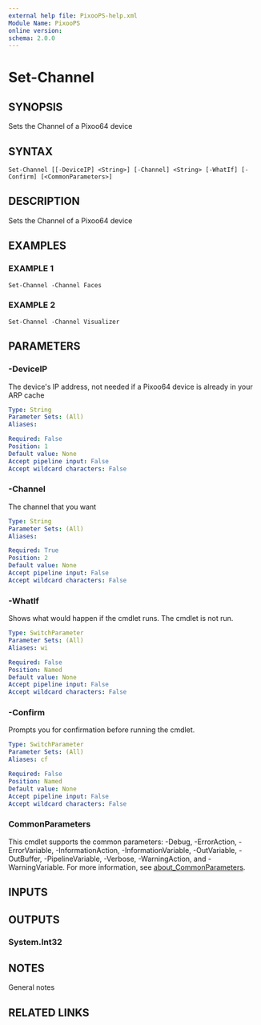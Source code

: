 ```yaml
---
external help file: PixooPS-help.xml
Module Name: PixooPS
online version:
schema: 2.0.0
---
```


# Set-Channel

## SYNOPSIS
Sets the Channel of a Pixoo64 device

## SYNTAX

```
Set-Channel [[-DeviceIP] <String>] [-Channel] <String> [-WhatIf] [-Confirm] [<CommonParameters>]
```

## DESCRIPTION
Sets the Channel of a Pixoo64 device

## EXAMPLES

### EXAMPLE 1
```
Set-Channel -Channel Faces
```

### EXAMPLE 2
```
Set-Channel -Channel Visualizer
```

## PARAMETERS

### -DeviceIP
The device's IP address, not needed if a Pixoo64 device is already in your ARP cache

```yaml
Type: String
Parameter Sets: (All)
Aliases:

Required: False
Position: 1
Default value: None
Accept pipeline input: False
Accept wildcard characters: False
```

### -Channel
The channel that you want

```yaml
Type: String
Parameter Sets: (All)
Aliases:

Required: True
Position: 2
Default value: None
Accept pipeline input: False
Accept wildcard characters: False
```

### -WhatIf
Shows what would happen if the cmdlet runs. The cmdlet is not run.

```yaml
Type: SwitchParameter
Parameter Sets: (All)
Aliases: wi

Required: False
Position: Named
Default value: None
Accept pipeline input: False
Accept wildcard characters: False
```

### -Confirm
Prompts you for confirmation before running the cmdlet.

```yaml
Type: SwitchParameter
Parameter Sets: (All)
Aliases: cf

Required: False
Position: Named
Default value: None
Accept pipeline input: False
Accept wildcard characters: False
```

### CommonParameters
This cmdlet supports the common parameters: -Debug, -ErrorAction, -ErrorVariable, -InformationAction, -InformationVariable, -OutVariable, -OutBuffer, -PipelineVariable, -Verbose, -WarningAction, and -WarningVariable. For more information, see [about_CommonParameters](http://go.microsoft.com/fwlink/?LinkID=113216).

## INPUTS

## OUTPUTS

### System.Int32
## NOTES
General notes

## RELATED LINKS
